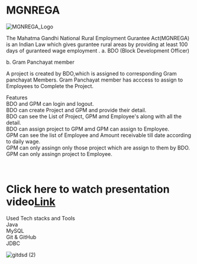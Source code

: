 # MGNREGA
![MGNREGA_Logo](https://user-images.githubusercontent.com/80202600/223967244-894f4212-13c0-48de-887e-cb0f15ebbaa7.jpg)

The Mahatma Gandhi National Rural Employment Gurantee Act(MGNREGA) is an Indian Law which gives gurantee rural areas by providing at least 100 days of guranteed wage employment .
a. BDO (Block Development Officer)

b. Gram Panchayat member

A project is created by BDO,which is assigned to corresponding Gram panchayat Members. Gram Panchayat member has acccess to assign to Employees to Complete the Project.<br/>

<!--![Flow Chart1](https://user-images.githubusercontent.com/80202600/223318909-240455f4-8989-4811-9f96-4d378f7b7667.jpg)-->


Features<br/>
BDO and GPM can login and logout.<br/>
BDO can create Project and GPM and provide their detail.<br/>
BDO can see the List of Project, GPM amd Employee's along with all the detail.<br/>
BDO can assign project to GPM amd GPM can assign to Employee.<br/>
GPM can see the list of Employee and Amount receivable till date according to daily wage.<br/>
GPM can only assingn only those project which are assign to them by BDO.<br/>
GPM can only assingn project to Employee.<br/>

<br/>
<h1>Click here to watch presentation video<a href="https://drive.google.com/drive/folders/1goR-namqIyvzPJDyHdRgEKMNwRL9n7mx" target=_blank>Link</a></h1>
Used Tech stacks and Tools<br/>
Java<br/>
MySQL<br/>
Git & GitHub<br/>
JDBC<br/>

![gitdsd (2)](https://user-images.githubusercontent.com/80202600/223966299-9e8b5712-09fb-47d6-905e-da2f862e5543.jpg)

